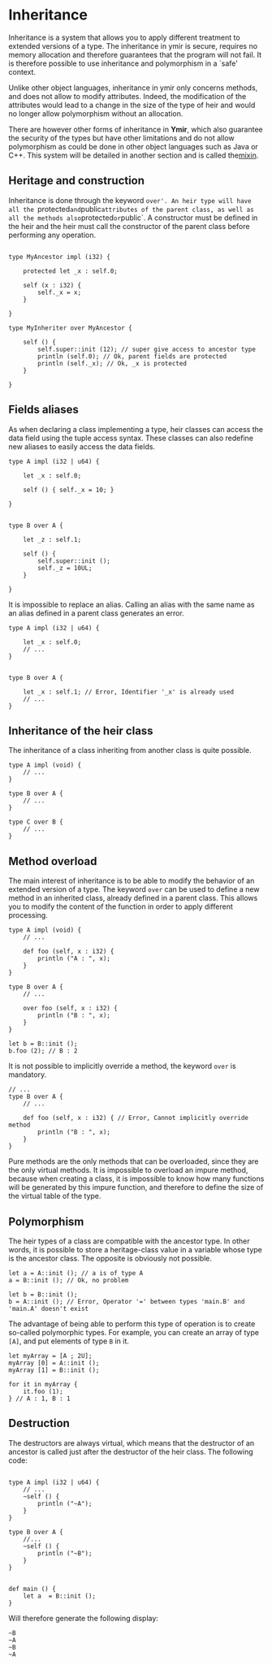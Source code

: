 # Inheritance

Inheritance is a system that allows you to apply different treatment to extended versions of a type. The inheritance in ymir is secure, requires no memory allocation and therefore guarantees that the program will not fail. It is therefore possible to use inheritance and polymorphism in a `safe' context. 

Unlike other object languages, inheritance in ymir only concerns methods, and does not allow to modify attributes. Indeed, the modification of the attributes would lead to a change in the size of the type of heir and would no longer allow polymorphism without an allocation.

There are however other forms of inheritance in **Ymir**, which also guarantee the security of the types but have other limitations and do not allow polymorphism as could be done in other object languages such as Java or C++. This system will be detailed in another section and is called the[mixin](.../../mixin/main.md).


## Heritage and construction 

Inheritance is done through the keyword `over'. An heir type will have all the `protected` and `public` attributes of the parent class, as well as all the methods also `protected` or `public`. 
A constructor must be defined in the heir and the heir must call the constructor of the parent class before performing any operation.


```ymir

type MyAncestor impl (i32) {

	protected let _x : self.0;

	self (x : i32) {
		self._x = x;
	}
	
}

type MyInheriter over MyAncestor {

	self () {
		self.super::init (12); // super give access to ancestor type
		println (self.0); // Ok, parent fields are protected
		println (self._x); // Ok, _x is protected
	}

}

```

## Fields aliases

As when declaring a class implementing a type, heir classes can access the data field using the tuple access syntax. These classes can also redefine new aliases to easily access the data fields.


```ymir
type A impl (i32 | u64) {

    let _x : self.0;

    self () { self._x = 10; }
    
}


type B over A {

    let _z : self.1;

    self () {
        self.super::init ();
        self._z = 10UL;
    }
    
}
```

It is impossible to replace an alias. Calling an alias with the same name as an alias defined in a parent class generates an error.

```ymir
type A impl (i32 | u64) {

    let _x : self.0;
    // ...
}


type B over A {

    let _x : self.1; // Error, Identifier '_x' is already used
    // ...
}
```

## Inheritance of the heir class

The inheritance of a class inheriting from another class is quite possible.


```ymir
type A impl (void) { 
	// ... 
}

type B over A { 
	// ... 
}

type C over B {
	// ...
}
```


## Method overload

The main interest of inheritance is to be able to modify the behavior of an extended version of a type.
The keyword `over` can be used to define a new method in an inherited class, already defined in a parent class. This allows you to modify the content of the function in order to apply different processing.


```ymir
type A impl (void) {
	// ...
	
	def foo (self, x : i32) {
		println ("A : ", x);
	}	
}

type B over A {
	// ... 
	
	over foo (self, x : i32) {
		println ("B : ", x);
	}
}

let b = B::init ();
b.foo (2); // B : 2
```

It is not possible to implicitly override a method, the keyword `over` is mandatory.

```ymir
// ...
type B over A {
	// ... 
	
	def foo (self, x : i32) { // Error, Cannot implicitly override method
		println ("B : ", x);
	}
}
```

Pure methods are the only methods that can be overloaded, since they are the only virtual methods. It is impossible to overload an impure method, because when creating a class, it is impossible to know how many functions will be generated by this impure function, and therefore to define the size of the virtual table of the type.

## Polymorphism

The heir types of a class are compatible with the ancestor type. In other words, it is possible to store a heritage-class value in a variable whose type is the ancestor class. The opposite is obviously not possible.

```ymir
let a = A::init (); // a is of type A
a = B::init (); // Ok, no problem

let b = B::init ();
b = A::init (); // Error, Operator '=' between types 'main.B' and 'main.A' doesn't exist
```

The advantage of being able to perform this type of operation is to create so-called polymorphic types. For example, you can create an array of type `[A]`, and put elements of type `B` in it.

```ymir
let myArray = [A ; 2U];
myArray [0] = A::init ();
myArray [1] = B::init ();

for it in myArray {
	it.foo (1); 
} // A : 1, B : 1 
```

## Destruction

The destructors are always virtual, which means that the destructor of an ancestor is called just after the destructor of the heir class.
The following code: 

```ymir 

type A impl (i32 | u64) {
	// ...
    ~self () {
        println ("~A");
    }
}

type B over A {
	//...
    ~self () {
        println ("~B");
    }    
}


def main () {
    let a  = B::init ();
}
```

Will therefore generate the following display: 

```ymir
~B
~A
~B
~A
```
